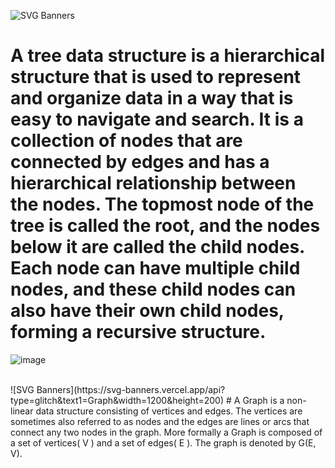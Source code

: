 ![SVG Banners](https://svg-banners.vercel.app/api?type=glitch&text1=Tree&width=1200&height=200)
# A tree data structure is a hierarchical structure that is used to represent and organize data in a way that is easy to navigate and search. It is a collection of nodes that are connected by edges and has a hierarchical relationship between the nodes. The topmost node of the tree is called the root, and the nodes below it are called the child nodes. Each node can have multiple child nodes, and these child nodes can also have their own child nodes, forming a recursive structure.

![image](https://user-images.githubusercontent.com/96367023/222902038-95e1936f-14ba-4f1f-bced-a54b159d988b.png)


<br>
![SVG Banners](https://svg-banners.vercel.app/api?type=glitch&text1=Graph&width=1200&height=200)
# A Graph is a non-linear data structure consisting of vertices and edges. The vertices are sometimes also referred to as nodes and the edges are lines or arcs that connect any two nodes in the graph. More formally a Graph is composed of a set of vertices( V ) and a set of edges( E ). The graph is denoted by G(E, V).
